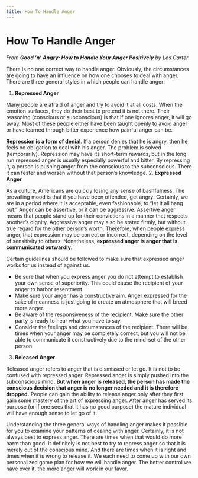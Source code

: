 ```yaml
---
title: How To Handle Anger
---
```

# How To Handle Anger
*From **Good 'n' Angry: How to Handle Your Anger Positively** by Les Carter* 

There is no one correct way to handle anger. Obviously, the circumstances are going to have an influence on how one chooses to deal with anger. There are three general styles in which people can handle anger:

1. **Repressed Anger**

Many people are afraid of anger and try to avoid it at all costs. When the emotion surfaces, they do their best to pretend it is not there. Their reasoning (conscious or subconscious) is that if one ignores anger, it will go away. Most of these people either have been taught openly to avoid anger or have learned through bitter experience how painful anger can be.

**Repression is a form of denial**. If a person denies that he is angry, then he feels no obligation to deal with his anger. The problem is solved (temporarily). Repression may have its short-term rewards, but in the long run repressed anger is usually especially powerful and bitter. By repressing it, a person is pushing anger from the conscious to the subconscious. There it can fester and worsen without that person’s knowledge.
2. **Expressed Anger**

As a culture, Americans are quickly losing any sense of bashfulness. The prevailing mood is that if you have been offended, get angry! Certainly, we are in a period where it is acceptable, even fashionable, to “let it all hang out.” Anger can be assertive, or it can be aggressive. Assertive anger means that people stand up for their convictions in a manner that respects another’s dignity. Aggressive anger may also be stated firmly, but without true regard for the other person’s worth. Therefore, when people express anger, that expression may be correct or incorrect, depending on the level of sensitivity to others. Nonetheless, **expressed anger is anger that is communicated outwardly**.

Certain guidelines should be followed to make sure that expressed anger works for us instead of against us.

* Be sure that when you express anger you do not attempt to establish your own sense of
  superiority. This could cause the recipient of your anger to harbor resentment.
* Make sure your anger has a constructive aim. Anger expressed for the sake of meanness is just going to create an atmosphere that will breed more anger.
* Be aware of the responsiveness of the recipient. Make sure the other party is ready to hear what you have to say.
* Consider the feelings and circumstances of the recipient. There will be times when your anger may be completely correct, but you will not be able to communicate it constructively due to the mind-set of the other person.

3. **Released Anger**

Released anger refers to anger that is dismissed or let go. It is not to be confused with repressed anger. Repressed anger is simply pushed into the subconscious mind. **But when anger is released, the person has made the conscious decision that anger is no longer needed and it is therefore dropped.** People can gain the ability to release anger only after they first gain some mastery of the art of expressing anger. After anger has served its purpose (or if one sees that it has no good purpose) the mature individual will have enough sense to let go of it.

Understanding the three general ways of handling anger makes it possible for you to examine your patterns of dealing with anger. Certainly, it is not always best to express anger. There are times when that would do more harm than good. It definitely is not best to try to repress anger so that it is merely out of the conscious mind. And there are times when it is right and times when it is wrong to release it. We each need to come up with our own personalized game plan for how we will handle anger. The better control we have over it, the more anger will work in our favor.
